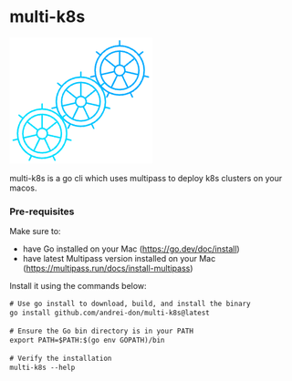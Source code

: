 # multi-k8s

![Alt text](multi-k8s.png)

multi-k8s is a go cli which uses multipass to deploy k8s clusters on your macos.

### Pre-requisites

Make sure to:
- have Go installed on your Mac (https://go.dev/doc/install)
- have latest Multipass version installed on your Mac (https://multipass.run/docs/install-multipass)

Install it using the commands below:

```
# Use go install to download, build, and install the binary
go install github.com/andrei-don/multi-k8s@latest

# Ensure the Go bin directory is in your PATH
export PATH=$PATH:$(go env GOPATH)/bin

# Verify the installation
multi-k8s --help
```